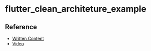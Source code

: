 # flutter_clean_architeture_example

## Reference
- [Written Content](https://resocoder.com/flutter-clean-architecture-tdd/)
- [Video](https://youtu.be/dc3B_mMrZ-Q)